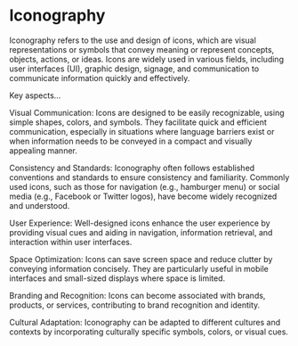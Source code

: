 # Iconography

Iconography refers to the use and design of icons, which are visual representations or symbols that convey meaning or represent concepts, objects, actions, or ideas. Icons are widely used in various fields, including user interfaces (UI), graphic design, signage, and communication to communicate information quickly and effectively.

Key aspects…

Visual Communication: Icons are designed to be easily recognizable, using simple shapes, colors, and symbols. They facilitate quick and efficient communication, especially in situations where language barriers exist or when information needs to be conveyed in a compact and visually appealing manner.

Consistency and Standards: Iconography often follows established conventions and standards to ensure consistency and familiarity. Commonly used icons, such as those for navigation (e.g., hamburger menu) or social media (e.g., Facebook or Twitter logos), have become widely recognized and understood.

User Experience: Well-designed icons enhance the user experience by providing visual cues and aiding in navigation, information retrieval, and interaction within user interfaces.

Space Optimization: Icons can save screen space and reduce clutter by conveying information concisely. They are particularly useful in mobile interfaces and small-sized displays where space is limited.

Branding and Recognition: Icons can become associated with brands, products, or services, contributing to brand recognition and identity.

Cultural Adaptation: Iconography can be adapted to different cultures and contexts by incorporating culturally specific symbols, colors, or visual cues.

